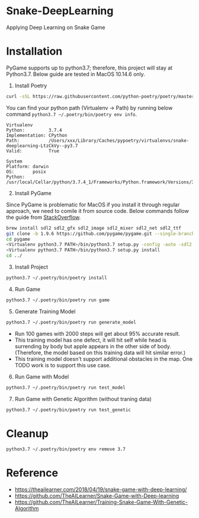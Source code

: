# Snake-DeepLearning

Applying Deep Learning on Snake Game


# Installation

PyGame supports up to python3.7; therefore, this project will stay at Python3.7. Below guide are tested in MacOS 10.14.6 only.


1. Install Poetry

```bash
curl -sSL https://raw.githubusercontent.com/python-poetry/poetry/master/get-poetry.py | python3.7
```

You can find your python path (Virtualenv -> Path) by running below command `python3.7 ~/.poetry/bin/poetry env info`.

```
Virtualenv
Python:         3.7.4
Implementation: CPython
Path:           /Users/xxx/Library/Caches/pypoetry/virtualenvs/snake-deeplearning-LtzCkVy--py3.7
Valid:          True

System
Platform: darwin
OS:       posix
Python:   /usr/local/Cellar/python/3.7.4_1/Frameworks/Python.framework/Versions/3.7
```

2. Install PyGame

Since PyGame is problematic for MacOS if you install it through regular approach, we need to comile it from source code. Below commands follow the guide from [StackOverflow](https://stackoverflow.com/a/59060598/2740386).

```bash
brew install sdl2 sdl2_gfx sdl2_image sdl2_mixer sdl2_net sdl2_ttf
git clone -b 1.9.6 https://github.com/pygame/pygame.git --single-branch
cd pygame
<Virtualenv python3.7 PATH>/bin/python3.7 setup.py -config -auto -sdl2
<Virtualenv python3.7 PATH>/bin/python3.7 setup.py install
cd ../
```

3. Install Project

```bash
python3.7 ~/.poetry/bin/poetry install
```

4. Run Game

```bash
python3.7 ~/.poetry/bin/poetry run game
```

5. Generate Training Model

```bash
python3.7 ~/.poetry/bin/poetry run generate_model
```

- Run 100 games with 2000 steps will get about 95% accurate result.
- This training model has one defect, it will hit self while head is surrending by body but apple appears in the other side of body. (Therefore, the model based on this training data will hit similar error.)
- This training model doesn't support additional obstacles in the map. One TODO work is to support this use case.

6. Run Game with Model

```bash
python3.7 ~/.poetry/bin/poetry run test_model
```

7. Run Game with Genetic Algorithm (without traning data)

```bash
python3.7 ~/.poetry/bin/poetry run test_genetic
```

# Cleanup

```bash
python3.7 ~/.poetry/bin/poetry env remove 3.7
```

# Reference

- https://theailearner.com/2018/04/19/snake-game-with-deep-learning/
- https://github.com/TheAILearner/Snake-Game-with-Deep-learning
- https://github.com/TheAILearner/Training-Snake-Game-With-Genetic-Algorithm
